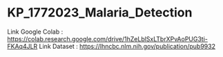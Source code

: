 # KP_1772023_Malaria_Detection

Link Google Colab : https://colab.research.google.com/drive/1hZeLblSxLTbrXPvAoPUG3ti-FKAq4JLR
Link Dataset      : https://lhncbc.nlm.nih.gov/publication/pub9932
